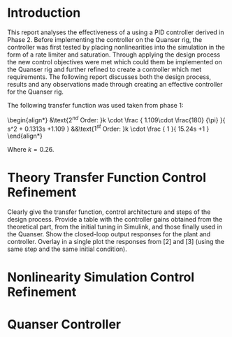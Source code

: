 # Introduction

This report analyses the effectiveness of a using a PID controller derived in Phase 2. Before implementing the controller on the Quanser rig, the controller was first tested by placing nonlinearities into the simulation in the form of a rate limiter and saturation. Through applying the design process the new control objectives were met which could them be implemented on the Quanser rig and further refined to create a controller which met requirements. The following report discusses both the design process, results and any observations made through creating an effective controller for the Quanser rig.

The following transfer function was used taken from phase 1:

\begin{align*}
&\text{$2^{nd}$ Order: }k \cdot \frac { 1.109\cdot \frac{180} {\pi} }{ s^2 + 0.1313s +1.109 }
&&\text{$1^{st}$ Order: }k \cdot \frac { 1 }{ 15.24s +1 }
\end{align*}

Where $k = 0.26$.

# Theory Transfer Function Control Refinement

Clearly give the transfer function, control architecture and steps of the design process.
Provide a table with the controller gains obtained from the theoretical part, from the initial
tuning in Simulink, and those finally used in the Quanser.
Show the closed-loop output responses for the plant and controller. Overlay in a single plot the responses from [2] and [3] (using the same step and the same initial condition).

# Nonlinearity Simulation Control Refinement

# Quanser Controller
